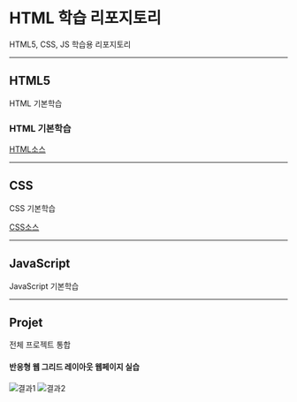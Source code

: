 # HTML 학습 리포지토리
HTML5, CSS, JS 학습용 리포지토리

-------------------------------------

## HTML5
HTML 기본학습

### HTML 기본학습
[HTML소스](https://github.com/kg4543/StudyHtml/tree/main/01_HTML)

-------------------------------------

## CSS
CSS 기본학습

[CSS소스](https://github.com/kg4543/StudyHtml/tree/main/02_CSS)

-------------------------------------

## JavaScript
JavaScript 기본학습

-------------------------------------

## Projet
전체 프로젝트 통합

#### 반응형 웹 그리드 레이아웃 웹페이지 실습 
![결과1](/rf_images/Result_01.jpg"전체레이아웃)
![결과2](/rf_images/Result_02.jpg"팝업레이아웃)
